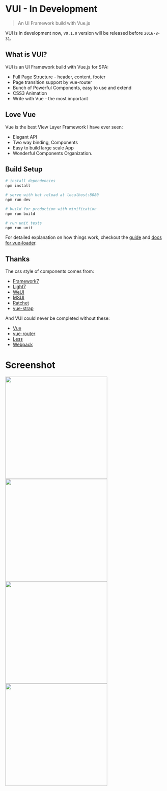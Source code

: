 # VUI - In Development

> An UI Framework build with Vue.js

VUI is in development now, `V0.1.0` version will be released before `2016-8-31`.

## What is VUI?

VUI is an UI Framework build with Vue.js for SPA:

- Full Page Structure - header, content, footer
- Page transition support by vue-router
- Bunch of Powerful Components, easy to use and extend
- CSS3 Animation
- Write with Vue - the most important

## Love Vue

Vue is the best View Layer Framework I have ever seen:

- Elegant API
- Two way binding, Components
- Easy to build large scale App
- Wonderful Components Organization.

## Build Setup

``` bash
# install dependencies
npm install

# serve with hot reload at localhost:8080
npm run dev

# build for production with minification
npm run build

# run unit tests
npm run unit
```

For detailed explanation on how things work, checkout the [guide](http://vuejs-templates.github.io/webpack/) and [docs for vue-loader](http://vuejs.github.io/vue-loader).

## Thanks

The css style of components comes from:

- [Framework7](http://idangero.us/framework7/)
- [Light7](http://light7.org/)
- [WeUI](http://weui.io/)
- [MSUI](http://m.sui.taobao.org/)
- [Ratchet](http://goratchet.com/)
- [vue-strap](https://yuche.github.io/vue-strap/)

And VUI could never be completed without these:

- [Vue](http://vuejs.org/)
- [vue-router](http://router.vuejs.org/en/basic.html)
- [Less](http://lesscss.org/)
- [Webpack](https://webpack.github.io/)


# Screenshot

<img src="https://raw.githubusercontent.com/lihongxun945/vui/master/screenshot/grid.png" width="320" />
<img src="https://raw.githubusercontent.com/lihongxun945/vui/master/screenshot/form.png" width="320" />
<img src="https://raw.githubusercontent.com/lihongxun945/vui/master/screenshot/list.png" width="320" />
<img src="https://raw.githubusercontent.com/lihongxun945/vui/master/screenshot/contacts.png" width="320" />

